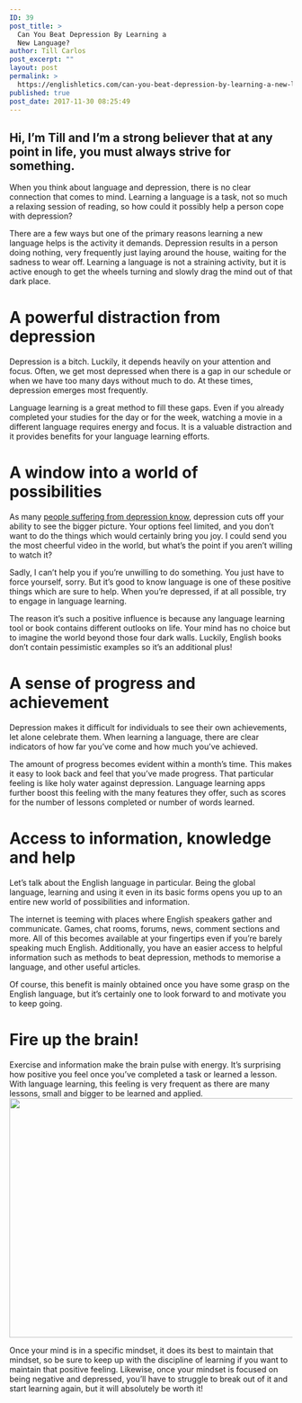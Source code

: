 ```yaml
---
ID: 39
post_title: >
  Can You Beat Depression By Learning a
  New Language?
author: Till Carlos
post_excerpt: ""
layout: post
permalink: >
  https://englishletics.com/can-you-beat-depression-by-learning-a-new-language/
published: true
post_date: 2017-11-30 08:25:49
---
```

<h2>Hi, I’m Till and I’m a strong believer that at any point in life, you must always strive for something.</h2>
When you think about language and depression, there is no clear connection that comes to mind. Learning a language is a task, not so much a relaxing session of reading, so how could it possibly help a person cope with depression?

There are a few ways but one of the primary reasons learning a new language helps is the activity it demands. Depression results in a person doing nothing, very frequently just laying around the house, waiting for the sadness to wear off. Learning a language is not a straining activity, but it is active enough to get the wheels turning and slowly drag the mind out of that dark place.
<h1>A powerful distraction from depression</h1>
Depression is a bitch. Luckily, it depends heavily on your attention and focus. Often, we get most depressed when there is a gap in our schedule or when we have too many days without much to do. At these times, depression emerges most frequently.

Language learning is a great method to fill these gaps. Even if you already completed your studies for the day or for the week, watching a movie in a different language requires energy and focus. It is a valuable distraction and it provides benefits for your language learning efforts.
<h1>A window into a world of possibilities</h1>
As many <a href="https://www.theguardian.com/education/2015/jan/13/learning-language-depression-anxiety">people suffering from depression know</a>, depression cuts off your ability to see the bigger picture. Your options feel limited, and you don’t want to do the things which would certainly bring you joy. I could send you the most cheerful video in the world, but what’s the point if you aren’t willing to watch it?

Sadly, I can’t help you if you’re unwilling to do something. You just have to force yourself, sorry. But it’s good to know language is one of these positive things which are sure to help. When you’re depressed, if at all possible, try to engage in language learning.

The reason it’s such a positive influence is because any language learning tool or book contains different outlooks on life. Your mind has no choice but to imagine the world beyond those four dark walls. Luckily, English books don’t contain pessimistic examples so it’s an additional plus!
<h1>A sense of progress and achievement</h1>
Depression makes it difficult for individuals to see their own achievements, let alone celebrate them. When learning a language, there are clear indicators of how far you’ve come and how much you’ve achieved.

The amount of progress becomes evident within a month’s time. This makes it easy to look back and feel that you’ve made progress. That particular feeling is like holy water against depression. Language learning apps further boost this feeling with the many features they offer, such as scores for the number of lessons completed or number of words learned.
<h1>Access to information, knowledge and help</h1>
Let’s talk about the English language in particular. Being the global language, learning and using it even in its basic forms opens you up to an entire new world of possibilities and information.

The internet is teeming with places where English speakers gather and communicate. Games, chat rooms, forums, news, comment sections and more. All of this becomes available at your fingertips even if you’re barely speaking much English. Additionally, you have an easier access to helpful information such as methods to beat depression, methods to memorise a language, and other useful articles.

Of course, this benefit is mainly obtained once you have some grasp on the English language, but it’s certainly one to look forward to and motivate you to keep going.
<h1>Fire up the brain!</h1>
Exercise and information make the brain pulse with energy. It’s surprising how positive you feel once you’ve completed a task or learned a lesson. With language learning, this feeling is very frequent as there are many lessons, small and bigger to be learned and applied.

<img class="aligncenter wp-image-93 size-large" src="https://englishletics.com/wp-content/uploads/2017/11/pexels-photo-267967-1024x682.jpeg" alt="" width="640" height="426" />

Once your mind is in a specific mindset, it does its best to maintain that mindset, so be sure to keep up with the discipline of learning if you want to maintain that positive feeling. Likewise, once your mindset is focused on being negative and depressed, you’ll have to struggle to break out of it and start learning again, but it will absolutely be worth it!